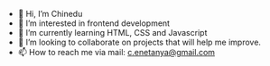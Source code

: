 - 👋 Hi, I’m Chinedu
- 👀 I’m interested in frontend development
- 🌱 I’m currently learning HTML, CSS and Javascript
- 💞️ I’m looking to collaborate on projects that will help me improve.
- 📫 How to reach me via mail: c.enetanya@gmail.com

<!---
Netanya4/Netanya4 is a ✨ special ✨ repository because its `README.md` (this file) appears on your GitHub profile.
You can click the Preview link to take a look at your changes.
--->
